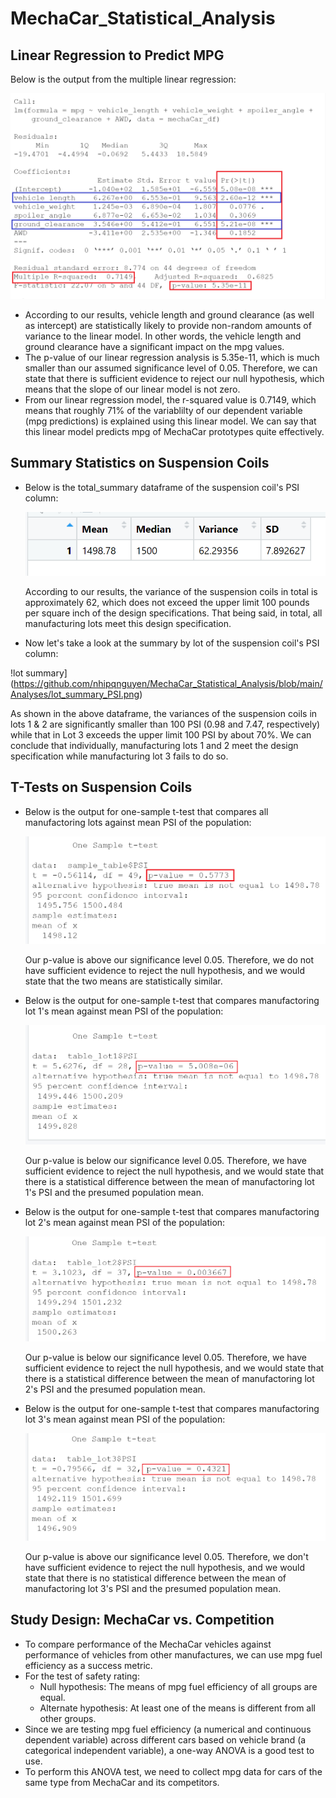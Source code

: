 # MechaCar_Statistical_Analysis
## Linear Regression to Predict MPG
Below is the output from the multiple linear regression:

  ![Linear Regression Output](https://github.com/nhipqnguyen/MechaCar_Statistical_Analysis/blob/main/Analyses/linear_regression_output.png)

- According to our results, vehicle length and ground clearance (as well as intercept) are statistically likely to provide non-random amounts of variance to the linear model. In other words, the vehicle length and ground clearance have a significant impact on the mpg values. 
- The p-value of our linear regression analysis is 5.35e-11, which is much smaller than our assumed significance level of 0.05. Therefore, we can state that there is sufficient evidence to reject our null hypothesis, which means that the slope of our linear model is not zero.
- From our linear regression model, the r-squared value is 0.7149, which means that roughly 71% of the variablilty of our dependent variable (mpg predictions) is explained using this linear model. We can say that this linear model predicts mpg of MechaCar prototypes quite effectively.

## Summary Statistics on Suspension Coils
- Below is the total_summary dataframe of the suspension coil's PSI column:

  ![total summary](https://github.com/nhipqnguyen/MechaCar_Statistical_Analysis/blob/main/Analyses/total_summary_PSI.png)

  According to our results, the variance of the suspension coils in total is approximately 62, which does not exceed the upper limit 100 pounds per square inch of the design specifications. That being said, in total, all manufacturing lots meet this design specification.
- Now let's take a look at the summary by lot of the suspension coil's PSI column:

 !lot summary](https://github.com/nhipqnguyen/MechaCar_Statistical_Analysis/blob/main/Analyses/lot_summary_PSI.png)

  As shown in the above dataframe, the variances of the suspension coils in lots 1 & 2 are significantly smaller than 100 PSI (0.98 and 7.47, respectively) while that in Lot 3 exceeds the upper limit 100 PSI by about 70%. We can conclude that individually, manufacturing lots 1 and 2 meet the design specification while manufacturing lot 3 fails to do so.

## T-Tests on Suspension Coils
- Below is the output for one-sample t-test that compares all manufactoring lots against mean PSI of the population:

  ![PSI_all_lots_t_test](https://github.com/nhipqnguyen/MechaCar_Statistical_Analysis/blob/main/Analyses/PSI_all_lots_t_test.png)

  Our p-value is above our significance level 0.05. Therefore, we do not have sufficient evidence to reject the null hypothesis, and we would state that the two means are statistically similar.
- Below is the output for one-sample t-test that compares manufactoring lot 1's mean against mean PSI of the population:

  ![PSI_lot1_t_test](https://github.com/nhipqnguyen/MechaCar_Statistical_Analysis/blob/main/Analyses/PSI_lot1_t_test.png)

  Our p-value is below our significance level 0.05. Therefore, we have sufficient evidence to reject the null hypothesis, and we would state that there is a statistical difference between the mean of manufactoring lot 1's PSI and the presumed population mean.
- Below is the output for one-sample t-test that compares manufactoring lot 2's mean against mean PSI of the population:

  ![PSI_lot2_t_test](https://github.com/nhipqnguyen/MechaCar_Statistical_Analysis/blob/main/Analyses/PSI_lot2_t_test.png)

  Our p-value is below our significance level 0.05. Therefore, we have sufficient evidence to reject the null hypothesis, and we would state that there is a statistical difference between the mean of manufactoring lot 2's PSI and the presumed population mean.
- Below is the output for one-sample t-test that compares manufactoring lot 3's mean against mean PSI of the population:

  ![PSI_lot3_t_test](https://github.com/nhipqnguyen/MechaCar_Statistical_Analysis/blob/main/Analyses/PSI_lot3_t_test.png)

  Our p-value is above our significance level 0.05. Therefore, we don't have sufficient evidence to reject the null hypothesis, and we would state that there is no statistical difference between the mean of manufactoring lot 3's PSI and the presumed population mean.

## Study Design: MechaCar vs. Competition
- To compare performance of the MechaCar vehicles against performance of vehicles from other manufactures, we can use mpg fuel efficiency as a success metric.
- For the test of safety rating:
  - Null hypothesis: The means of mpg fuel efficiency of all groups are equal.
  - Alternate hypothesis: At least one of the means is different from all other groups.
- Since we are testing mpg fuel efficiency (a numerical and continuous dependent variable) across different cars based on vehicle brand (a categorical independent variable), a one-way ANOVA is a good test to use.
- To perform this ANOVA test, we need to collect mpg data for cars of the same type from MechaCar and its competitors.